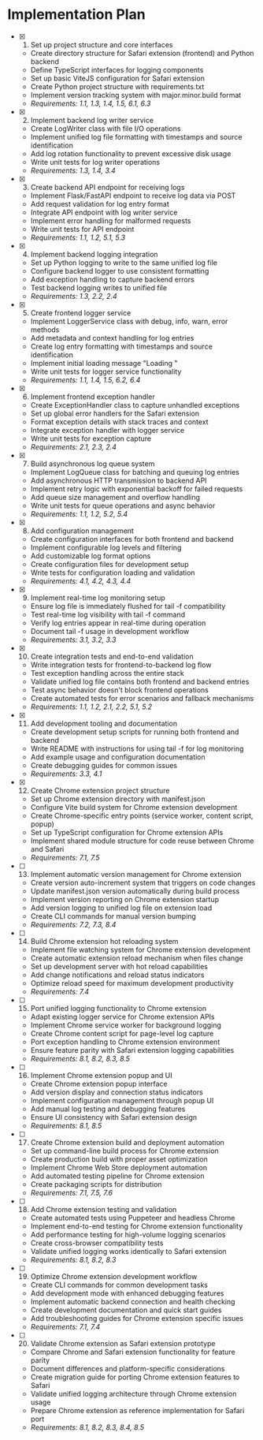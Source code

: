 # Implementation Plan

- [x] 1. Set up project structure and core interfaces
  - Create directory structure for Safari extension (frontend) and Python backend
  - Define TypeScript interfaces for logging components
  - Set up basic ViteJS configuration for Safari extension
  - Create Python project structure with requirements.txt
  - Implement version tracking system with major.minor.build format
  - _Requirements: 1.1, 1.3, 1.4, 1.5, 6.1, 6.3_

- [x] 2. Implement backend log writer service
  - Create LogWriter class with file I/O operations
  - Implement unified log file formatting with timestamps and source identification
  - Add log rotation functionality to prevent excessive disk usage
  - Write unit tests for log writer operations
  - _Requirements: 1.3, 1.4, 3.4_

- [x] 3. Create backend API endpoint for receiving logs
  - Implement Flask/FastAPI endpoint to receive log data via POST
  - Add request validation for log entry format
  - Integrate API endpoint with log writer service
  - Implement error handling for malformed requests
  - Write unit tests for API endpoint
  - _Requirements: 1.1, 1.2, 5.1, 5.3_

- [x] 4. Implement backend logging integration
  - Set up Python logging to write to the same unified log file
  - Configure backend logger to use consistent formatting
  - Add exception handling to capture backend errors
  - Test backend logging writes to unified file
  - _Requirements: 1.3, 2.2, 2.4_

- [x] 5. Create frontend logger service
  - Implement LoggerService class with debug, info, warn, error methods
  - Add metadata and context handling for log entries
  - Create log entry formatting with timestamps and source identification
  - Implement initial loading message "Loading <extension name> <version>"
  - Write unit tests for logger service functionality
  - _Requirements: 1.1, 1.4, 1.5, 6.2, 6.4_

- [x] 6. Implement frontend exception handler
  - Create ExceptionHandler class to capture unhandled exceptions
  - Set up global error handlers for the Safari extension
  - Format exception details with stack traces and context
  - Integrate exception handler with logger service
  - Write unit tests for exception capture
  - _Requirements: 2.1, 2.3, 2.4_

- [x] 7. Build asynchronous log queue system
  - Implement LogQueue class for batching and queuing log entries
  - Add asynchronous HTTP transmission to backend API
  - Implement retry logic with exponential backoff for failed requests
  - Add queue size management and overflow handling
  - Write unit tests for queue operations and async behavior
  - _Requirements: 1.1, 1.2, 5.2, 5.4_

- [x] 8. Add configuration management
  - Create configuration interfaces for both frontend and backend
  - Implement configurable log levels and filtering
  - Add customizable log format options
  - Create configuration files for development setup
  - Write tests for configuration loading and validation
  - _Requirements: 4.1, 4.2, 4.3, 4.4_

- [x] 9. Implement real-time log monitoring setup
  - Ensure log file is immediately flushed for tail -f compatibility
  - Test real-time log visibility with tail -f command
  - Verify log entries appear in real-time during operation
  - Document tail -f usage in development workflow
  - _Requirements: 3.1, 3.2, 3.3_

- [x] 10. Create integration tests and end-to-end validation
  - Write integration tests for frontend-to-backend log flow
  - Test exception handling across the entire stack
  - Validate unified log file contains both frontend and backend entries
  - Test async behavior doesn't block frontend operations
  - Create automated tests for error scenarios and fallback mechanisms
  - _Requirements: 1.1, 1.2, 2.1, 2.2, 5.1, 5.2_

- [x] 11. Add development tooling and documentation
  - Create development setup scripts for running both frontend and backend
  - Write README with instructions for using tail -f for log monitoring
  - Add example usage and configuration documentation
  - Create debugging guides for common issues
  - _Requirements: 3.3, 4.1_

- [x] 12. Create Chrome extension project structure
  - Set up Chrome extension directory with manifest.json
  - Configure Vite build system for Chrome extension development
  - Create Chrome-specific entry points (service worker, content script, popup)
  - Set up TypeScript configuration for Chrome extension APIs
  - Implement shared module structure for code reuse between Chrome and Safari
  - _Requirements: 7.1, 7.5_

- [ ] 13. Implement automatic version management for Chrome extension
  - Create version auto-increment system that triggers on code changes
  - Update manifest.json version automatically during build process
  - Implement version reporting on Chrome extension startup
  - Add version logging to unified log file on extension load
  - Create CLI commands for manual version bumping
  - _Requirements: 7.2, 7.3, 8.4_

- [ ] 14. Build Chrome extension hot reloading system
  - Implement file watching system for Chrome extension development
  - Create automatic extension reload mechanism when files change
  - Set up development server with hot reload capabilities
  - Add change notifications and reload status indicators
  - Optimize reload speed for maximum development productivity
  - _Requirements: 7.4_

- [ ] 15. Port unified logging functionality to Chrome extension
  - Adapt existing logger service for Chrome extension APIs
  - Implement Chrome service worker for background logging
  - Create Chrome content script for page-level log capture
  - Port exception handling to Chrome extension environment
  - Ensure feature parity with Safari extension logging capabilities
  - _Requirements: 8.1, 8.2, 8.3, 8.5_

- [ ] 16. Implement Chrome extension popup and UI
  - Create Chrome extension popup interface
  - Add version display and connection status indicators
  - Implement configuration management through popup UI
  - Add manual log testing and debugging features
  - Ensure UI consistency with Safari extension design
  - _Requirements: 8.1, 8.5_

- [ ] 17. Create Chrome extension build and deployment automation
  - Set up command-line build process for Chrome extension
  - Create production build with proper asset optimization
  - Implement Chrome Web Store deployment automation
  - Add automated testing pipeline for Chrome extension
  - Create packaging scripts for distribution
  - _Requirements: 7.1, 7.5, 7.6_

- [ ] 18. Add Chrome extension testing and validation
  - Create automated tests using Puppeteer and headless Chrome
  - Implement end-to-end testing for Chrome extension functionality
  - Add performance testing for high-volume logging scenarios
  - Create cross-browser compatibility tests
  - Validate unified logging works identically to Safari extension
  - _Requirements: 8.1, 8.2, 8.3_

- [ ] 19. Optimize Chrome extension development workflow
  - Create CLI commands for common development tasks
  - Add development mode with enhanced debugging features
  - Implement automatic backend connection and health checking
  - Create development documentation and quick start guides
  - Add troubleshooting guides for Chrome extension specific issues
  - _Requirements: 7.1, 7.4_

- [ ] 20. Validate Chrome extension as Safari extension prototype
  - Compare Chrome and Safari extension functionality for feature parity
  - Document differences and platform-specific considerations
  - Create migration guide for porting Chrome extension features to Safari
  - Validate unified logging architecture through Chrome extension usage
  - Prepare Chrome extension as reference implementation for Safari port
  - _Requirements: 8.1, 8.2, 8.3, 8.4, 8.5_